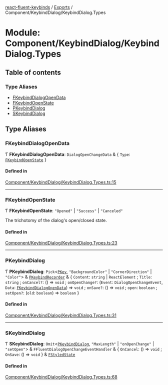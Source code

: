 [react-fluent-keybinds](../README.md) / [Exports](../modules.md) / Component/KeybindDialog/KeybindDialog.Types

# Module: Component/KeybindDialog/KeybindDialog.Types

## Table of contents

### Type Aliases

- [FKeybindDialogOpenData](Component_KeybindDialog_KeybindDialog_Types.md#fkeybinddialogopendata)
- [FKeybindOpenState](Component_KeybindDialog_KeybindDialog_Types.md#fkeybindopenstate)
- [PKeybindDialog](Component_KeybindDialog_KeybindDialog_Types.md#pkeybinddialog)
- [SKeybindDialog](Component_KeybindDialog_KeybindDialog_Types.md#skeybinddialog)

## Type Aliases

### FKeybindDialogOpenData

Ƭ **FKeybindDialogOpenData**: `DialogOpenChangeData` & \{ `Type`: [`FKeybindOpenState`](Component_KeybindDialog_KeybindDialog_Types.md#fkeybindopenstate)  }

#### Defined in

[Component/KeybindDialog/KeybindDialog.Types.ts:15](https://github.com/GageSorrell/FluentReactKeybinds/blob/b173d2b/Source/Component/KeybindDialog/KeybindDialog.Types.ts#L15)

___

### FKeybindOpenState

Ƭ **FKeybindOpenState**: ``"Opened"`` \| ``"Success"`` \| ``"Canceled"``

The trichotomy of the dialog's open/closed state.

#### Defined in

[Component/KeybindDialog/KeybindDialog.Types.ts:23](https://github.com/GageSorrell/FluentReactKeybinds/blob/b173d2b/Source/Component/KeybindDialog/KeybindDialog.Types.ts#L23)

___

### PKeybindDialog

Ƭ **PKeybindDialog**: `Pick`\<[`PKey`](key.md#pkey), ``"BackgroundColor"`` \| ``"CornerDirection"`` \| ``"Color"``\> & [`PKeybindRecorder`](keybind-recorder.md#pkeybindrecorder) & \{ `Content`: `string` \| `ReactElement` ; `Title`: `string` ; `onCancel?`: () => `void` ; `onOpenChange?`: (`Event`: `DialogOpenChangeEvent`, `Data`: [`FKeybindDialogOpenData`](Component_KeybindDialog_KeybindDialog_Types.md#fkeybinddialogopendata)) => `void` ; `onSave?`: () => `void` ; `open`: `boolean` ; `setOpen?`: (`old`: `boolean`) => `boolean`  }

#### Defined in

[Component/KeybindDialog/KeybindDialog.Types.ts:31](https://github.com/GageSorrell/FluentReactKeybinds/blob/b173d2b/Source/Component/KeybindDialog/KeybindDialog.Types.ts#L31)

___

### SKeybindDialog

Ƭ **SKeybindDialog**: `Omit`\<[`PKeybindDialog`](Component_KeybindDialog_KeybindDialog_Types.md#pkeybinddialog), ``"MaxLength"`` \| ``"onOpenChange"`` \| ``"setOpen"``\> & `FFluentDialogOpenChangeEventHandler` & \{ `OnCancel`: () => `void` ; `OnSave`: () => `void`  } & [`FStyledState`](../interfaces/Utility_Utility_Types.FStyledState.md)

#### Defined in

[Component/KeybindDialog/KeybindDialog.Types.ts:68](https://github.com/GageSorrell/FluentReactKeybinds/blob/b173d2b/Source/Component/KeybindDialog/KeybindDialog.Types.ts#L68)

